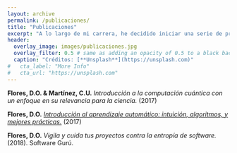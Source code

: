 ```yaml
---
layout: archive
permalink: /publicaciones/
title: "Publicaciones"
excerpt: "A lo largo de mi carrera, he decidido iniciar una serie de proyectos de investigación de calidad más seria. Aquí puedes leerlos."
header:
  overlay_image: images/publicaciones.jpg
  overlay_filter: 0.5 # same as adding an opacity of 0.5 to a black background
  caption: "Créditos: [**Unsplash**](https://unsplash.com)"
#   cta_label: "More Info"
#   cta_url: "https://unsplash.com"
---
```


**Flores, D.O. & Martínez, C.U.** _Introducción a la computación cuántica con un enfoque en su relevancia para la ciencia._ (2017)

**Flores, D.O.** [_Introducción al aprendizaje automático: intuición, algoritmos, y mejores prácticas._](https://github.com/DavidOmarF/notes/blob/master/Artificial-intelligence/Machine-learning/CourseraML/Aprendizaje_automatico.pdf) (2017)

**Flores, D.O.** _Vigila y cuida tus proyectos contra la entropía de software._ (2018). Software Gurú.